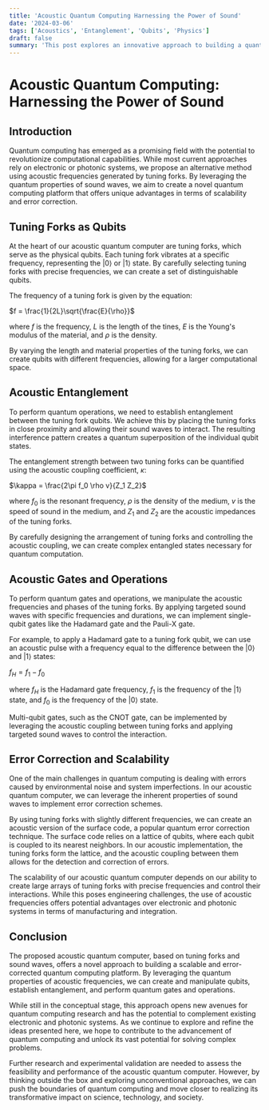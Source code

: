 ```yaml
---
title: 'Acoustic Quantum Computing Harnessing the Power of Sound'
date: '2024-03-06'
tags: ['Acoustics', 'Entanglement', 'Qubits', 'Physics']
draft: false
summary: 'This post explores an innovative approach to building a quantum computer using tuning forks and acoustic frequencies. By leveraging the quantum properties of sound waves, we propose a novel method for creating and manipulating qubits, potentially opening new avenues for quantum computing research.'
---
```


# Acoustic Quantum Computing: Harnessing the Power of Sound

## Introduction

Quantum computing has emerged as a promising field with the potential to revolutionize computational capabilities. While most current approaches rely on electronic or photonic systems, we propose an alternative method using acoustic frequencies generated by tuning forks. By leveraging the quantum properties of sound waves, we aim to create a novel quantum computing platform that offers unique advantages in terms of scalability and error correction.

## Tuning Forks as Qubits

At the heart of our acoustic quantum computer are tuning forks, which serve as the physical qubits. Each tuning fork vibrates at a specific frequency, representing the |0⟩ or |1⟩ state. By carefully selecting tuning forks with precise frequencies, we can create a set of distinguishable qubits.

The frequency of a tuning fork is given by the equation:

$f = \frac{1}{2L}\sqrt{\frac{E}{\rho}}$

where $f$ is the frequency, $L$ is the length of the tines, $E$ is the Young's modulus of the material, and $\rho$ is the density.

By varying the length and material properties of the tuning forks, we can create qubits with different frequencies, allowing for a larger computational space.

## Acoustic Entanglement

To perform quantum operations, we need to establish entanglement between the tuning fork qubits. We achieve this by placing the tuning forks in close proximity and allowing their sound waves to interact. The resulting interference pattern creates a quantum superposition of the individual qubit states.

The entanglement strength between two tuning forks can be quantified using the acoustic coupling coefficient, $\kappa$:

$\kappa = \frac{2\pi f_0 \rho v}{Z_1 Z_2}$

where $f_0$ is the resonant frequency, $\rho$ is the density of the medium, $v$ is the speed of sound in the medium, and $Z_1$ and $Z_2$ are the acoustic impedances of the tuning forks.

By carefully designing the arrangement of tuning forks and controlling the acoustic coupling, we can create complex entangled states necessary for quantum computation.

## Acoustic Gates and Operations

To perform quantum gates and operations, we manipulate the acoustic frequencies and phases of the tuning forks. By applying targeted sound waves with specific frequencies and durations, we can implement single-qubit gates like the Hadamard gate and the Pauli-X gate.

For example, to apply a Hadamard gate to a tuning fork qubit, we can use an acoustic pulse with a frequency equal to the difference between the |0⟩ and |1⟩ states:

$f_H = f_1 - f_0$

where $f_H$ is the Hadamard gate frequency, $f_1$ is the frequency of the |1⟩ state, and $f_0$ is the frequency of the |0⟩ state.

Multi-qubit gates, such as the CNOT gate, can be implemented by leveraging the acoustic coupling between tuning forks and applying targeted sound waves to control the interaction.

## Error Correction and Scalability

One of the main challenges in quantum computing is dealing with errors caused by environmental noise and system imperfections. In our acoustic quantum computer, we can leverage the inherent properties of sound waves to implement error correction schemes.

By using tuning forks with slightly different frequencies, we can create an acoustic version of the surface code, a popular quantum error correction technique. The surface code relies on a lattice of qubits, where each qubit is coupled to its nearest neighbors. In our acoustic implementation, the tuning forks form the lattice, and the acoustic coupling between them allows for the detection and correction of errors.

The scalability of our acoustic quantum computer depends on our ability to create large arrays of tuning forks with precise frequencies and control their interactions. While this poses engineering challenges, the use of acoustic frequencies offers potential advantages over electronic and photonic systems in terms of manufacturing and integration.

## Conclusion

The proposed acoustic quantum computer, based on tuning forks and sound waves, offers a novel approach to building a scalable and error-corrected quantum computing platform. By leveraging the quantum properties of acoustic frequencies, we can create and manipulate qubits, establish entanglement, and perform quantum gates and operations.

While still in the conceptual stage, this approach opens new avenues for quantum computing research and has the potential to complement existing electronic and photonic systems. As we continue to explore and refine the ideas presented here, we hope to contribute to the advancement of quantum computing and unlock its vast potential for solving complex problems.

Further research and experimental validation are needed to assess the feasibility and performance of the acoustic quantum computer. However, by thinking outside the box and exploring unconventional approaches, we can push the boundaries of quantum computing and move closer to realizing its transformative impact on science, technology, and society.
